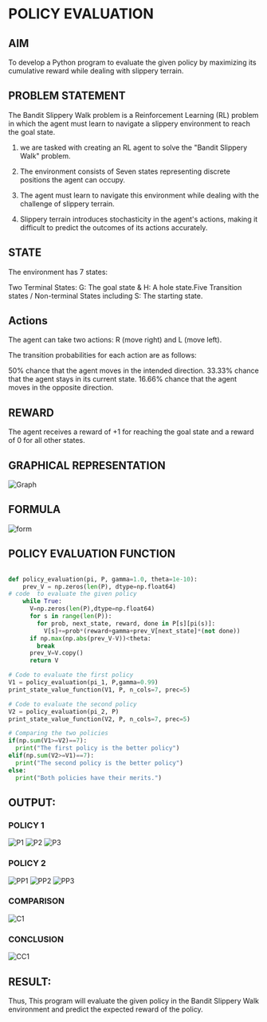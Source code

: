 # POLICY EVALUATION

## AIM
To develop a Python program to evaluate the given policy by maximizing its cumulative reward while dealing with slippery terrain.

## PROBLEM STATEMENT
The Bandit Slippery Walk problem is a Reinforcement Learning (RL) problem in which the agent must learn to navigate a slippery environment to reach the goal state.

1. we are tasked with creating an RL agent to solve the "Bandit Slippery Walk" problem.

2. The environment consists of Seven states representing discrete positions the agent can occupy.

3. The agent must learn to navigate this environment while dealing with the challenge of slippery terrain.

4. Slippery terrain introduces stochasticity in the agent's actions, making it difficult to predict the outcomes of its actions accurately.

## STATE
The environment has 7 states:

Two Terminal States: G: The goal state & H: A hole state.Five Transition states / Non-terminal States including S: The starting state.

## Actions
The agent can take two actions: R (move right) and L (move left). 

The transition probabilities for each action are as follows:

50% chance that the agent moves in the intended direction.
33.33% chance that the agent stays in its current state.
16.66% chance that the agent moves in the opposite direction.

## REWARD
The agent receives a reward of +1 for reaching the goal state and a reward of 0 for all other states.

## GRAPHICAL REPRESENTATION
![Graph](https://github.com/Manojrathinavelu/rl-policy-evaluation/assets/119560395/39233bd8-d7fc-44ca-b981-475977ed383b)

## FORMULA
![form](https://github.com/Manojrathinavelu/rl-policy-evaluation/assets/119560395/01443f3a-5f3a-4a5a-8f04-9764f555f94f)


## POLICY EVALUATION FUNCTION
~~~python

def policy_evaluation(pi, P, gamma=1.0, theta=1e-10):
    prev_V = np.zeros(len(P), dtype=np.float64)
# code  to evaluate the given policy
    while True:
      V=np.zeros(len(P),dtype=np.float64)
      for s in range(len(P)):
        for prob, next_state, reward, done in P[s][pi(s)]:
          V[s]+=prob*(reward+gamma+prev_V[next_state]*(not done))
      if np.max(np.abs(prev_V-V))<theta:
        break
      prev_V=V.copy()
      return V

# Code to evaluate the first policy
V1 = policy_evaluation(pi_1, P,gamma=0.99)
print_state_value_function(V1, P, n_cols=7, prec=5)

# Code to evaluate the second policy
V2 = policy_evaluation(pi_2, P)
print_state_value_function(V2, P, n_cols=7, prec=5)

# Comparing the two policies
if(np.sum(V1>=V2)==7):
  print("The first policy is the better policy")
elif(np.sum(V2>=V1)==7):
  print("The second policy is the better policy")
else:
  print("Both policies have their merits.")
~~~
## OUTPUT:
### POLICY 1
![P1](https://github.com/Manojrathinavelu/rl-policy-evaluation/assets/119560395/27415880-1365-4184-a0bc-8f86cf478c76)
![P2](https://github.com/Manojrathinavelu/rl-policy-evaluation/assets/119560395/57da26d4-f53a-42d5-b921-2fd7db215d8a)
![P3](https://github.com/Manojrathinavelu/rl-policy-evaluation/assets/119560395/be95d100-264f-4274-ba10-aaf02e5d506d)


### POLICY 2
![PP1](https://github.com/Manojrathinavelu/rl-policy-evaluation/assets/119560395/4c5e456e-5e22-4d77-bd4b-bb9c76663da0)
![PP2](https://github.com/Manojrathinavelu/rl-policy-evaluation/assets/119560395/88f8678f-55e5-4d3b-beae-7c70c1aeae68)
![PP3](https://github.com/Manojrathinavelu/rl-policy-evaluation/assets/119560395/526d9599-88ce-4e38-879c-a7126fde9321)

### COMPARISON
![C1](https://github.com/Manojrathinavelu/rl-policy-evaluation/assets/119560395/d4b262df-e6aa-4275-947d-773ef1a67967)


### CONCLUSION
![CC1](https://github.com/Manojrathinavelu/rl-policy-evaluation/assets/119560395/1530c7f8-50e6-408b-9f8b-bd0241b8d99a)



## RESULT:
Thus, This program will evaluate the given policy in the Bandit Slippery Walk environment and predict the expected reward of the policy.
